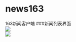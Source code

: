 # news163
163新闻客户端
###新闻列表界面<br/>
![](http://ftp358758.host526.zhujiwu.cn/news_list.png)<br/>
![](http://ftp358758.host526.zhujiwu.cn/news_content.png)
